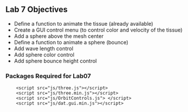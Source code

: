## Lab 7 Objectives
* Define a function to animate the tissue (already available)
* Create a GUI control menu (to control color and velocity of the tissue)
* Add a sphere above the mesh center
* Define a function to animate a sphere (bounce)
* Add wave length control
* Add sphere color control
* Add sphere bounce height control
  
  
### Packages Required for Lab07

```
    <script src="js/three.js"></script>
    <script src="js/three.min.js"></script>
    <script src="js/OrbitControls.js"> </script>
    <script src="js/dat.gui.min.js"></script>

```